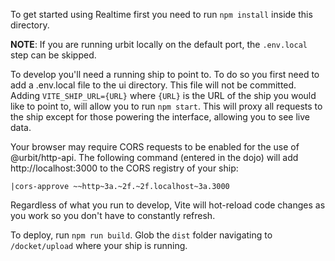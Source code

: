 To get started using Realtime first you need to run `npm install` inside this directory.

**NOTE**: If you are running urbit locally on the default port, the `.env.local` step can be skipped.

To develop you'll need a running ship to point to. To do so you first need to add a .env.local file to the ui directory. This file will not be committed. Adding `VITE_SHIP_URL={URL}` where `{URL}` is the URL of the ship you would like to point to, will allow you to run `npm start`. This will proxy all requests to the ship except for those powering the interface, allowing you to see live data.

Your browser may require CORS requests to be enabled for the use of @urbit/http-api. The following command (entered in the dojo) will add http://localhost:3000 to the CORS registry of your ship:

```
|cors-approve ~~http~3a.~2f.~2f.localhost~3a.3000
```

Regardless of what you run to develop, Vite will hot-reload code changes as you work so you don't have to constantly refresh.

To deploy, run `npm run build`. Glob the `dist` folder navigating to `/docket/upload` where your ship is running.